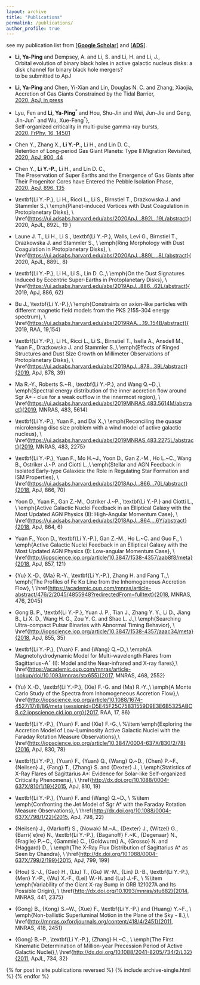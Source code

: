 ```yaml
---
layout: archive
title: "Publications"
permalink: /publications/
author_profile: true
---
```



see my publication list from [\[**Google Scholar**\]](https://scholar.google.com/citations?user=bGL6kUQAAAAJ&hl=en)
and [\[**ADS**\]](https://ui.adsabs.harvard.edu/user/libraries/PkFi6jPtRS-1GXEa9ugtGg).<br/>

* **Li, Ya-Ping** and Dempsey, A. and Li, S. and Li, H. and Li, J., <br/>
    Orbital evolution of binary black holes in active galactic nucleus disks: a disk channel for binary black hole mergers? <br/>
    to be submitted to ApJ

* **Li, Ya-Ping** and Chen, Yi-Xian and Lin, Douglas N. C. and Zhang, Xiaojia,<br/>
    Accretion of Gas Giants Constrained by the Tidal Barrier, <br/>
    [2020, ApJ, in press](https://ui.adsabs.harvard.edu/abs/2020arXiv201102869L)

* Lyu, Fen and **Li, Ya-Ping**$^*$ and Hou, Shu-Jin and Wei, Jun-Jie and
         Geng, Jin-Jun$^*$ and Wu, Xue-Feng$^*$},<br/>
    Self-organized criticality in multi-pulse gamma-ray bursts, <br/>
    [2020, FrPhy, 16, 14501](https://ui.adsabs.harvard.edu/abs/2020FrPhy..1614501L)

* Chen Y., Zhang X., **Li Y.-P.**, Li H., and Lin D. C.,<br/>
    Retention of Long-period Gas Giant Planets: Type II Migration Revisited, <br/>
    [2020, ApJ, 900, 44](https://ui.adsabs.harvard.edu/abs/2020ApJ...900...44C/abstract)
    
* Chen Y., **Li Y.-P.**, Li H., and Lin D. C.,<br/>
    The Preservation of Super Earths and the Emergence of Gas Giants after Their Progenitor Cores have Entered the Pebble Isolation Phase, <br/>
    [2020, ApJ, 896, 135](https://ui.adsabs.harvard.edu/abs/2020ApJ...896..135C/abstract)

* \textbf{Li Y.-P.}, Li H., Ricci L., Li S., Birnstiel T.,  Drazkowska J. and Stammler S.,\\
    \emph{Planet-induced Vortices with Dust Coagulation in Protoplanetary Disks}, \\
    \href{https://ui.adsabs.harvard.edu/abs/2020ApJ...892L..19L/abstract}{ 2020, ApJL, 892L, 19 }
    
* Laune J. T., Li H., Li S., \textbf{Li Y.-P.}, Walls, Levi G., Birnstiel T., Drazkowska J. and Stammler S., \\
    \emph{Ring Morphology with Dust Coagulation in Protoplanetary Disks}, \\
    \href{https://ui.adsabs.harvard.edu/abs/2020ApJ...889L...8L/abstract}{ 2020, ApJL, 889L, 8}

   

* \textbf{Li Y.-P.}, Li H., Li S., Lin D. C.,\\
    \emph{On the Dust Signatures Induced by Eccentric Super-Earths in Protoplanetary Disks}, \\
    \href{https://ui.adsabs.harvard.edu/abs/2019ApJ...886...62L/abstract}{ 2019, ApJ, 886, 62}
    
* Bu J., \textbf{Li Y.-P.},\\
    \emph{Constraints on axion-like particles with different magnetic field models from the PKS 2155-304 energy spectrum}, \\
    \href{https://ui.adsabs.harvard.edu/abs/2019RAA....19..154B/abstract}{ 2019, RAA, 19,154}

 * \textbf{Li Y.-P.}, Li H., Ricci L., Li S., Birnstiel T., Isella A., Ansdell M., Yuan F., Drazkowska J. and Stammler S.,\\
    \emph{Effects of Ringed Structures and Dust Size Growth on Millimeter Observations of Protoplanetary Disks}, \\
    \href{https://ui.adsabs.harvard.edu/abs/2019ApJ...878...39L/abstract}{2019, ApJ, 878, 39}

 * Ma R.-Y., Roberts S.~R., \textbf{Li Y.-P.}, and Wang Q.~D.,\\
    \emph{Spectral energy distribution of the inner accretion flow around Sgr A* - clue for a weak outflow in the innermost region}, \\
    \href{https://ui.adsabs.harvard.edu/abs/2019MNRAS.483.5614M/abstract}{2019, MNRAS, 483, 5614}

 * \textbf{Li Y.-P.}, Yuan F., and Dai X.,\\
    \emph{Reconciling the quasar microlensing disc size problem with a wind model of active galactic nucleus}, \\
    \href{https://ui.adsabs.harvard.edu/abs/2019MNRAS.483.2275L/abstract}{2019, MNRAS, 483, 2275}

 * \textbf{Li Y.-P.}, Yuan F., Mo H.~J., Yoon D., Gan Z.-M., Ho L.~C., Wang B., Ostriker J.~P. and Ciotti L.,\\
    \emph{Stellar and AGN Feedback in Isolated Early-type Galaxies: the Role in Regulating Star Formation and ISM Properties}, \\
    \href{https://ui.adsabs.harvard.edu/abs/2018ApJ...866...70L/abstract}{2018, ApJ, 866, 70}

 * Yoon D., Yuan F., Gan Z.-M., Ostriker J.~P., \textbf{Li Y.-P.} and Ciotti L., \\
    \emph{Active Galactic Nuclei Feedback in an Elliptical Galaxy with the Most Updated AGN Physics (II): High-Angular Momentum Case}, \\
    \href{https://ui.adsabs.harvard.edu/abs/2018ApJ...864....6Y/abstract}{2018, ApJ, 864, 6}



 * Yuan F., Yoon D., \textbf{Li Y.-P.}, Gan Z.-M., Ho L.~C. and Guo F., \\
    \emph{Active Galactic Nuclei Feedback in an Elliptical Galaxy with the Most Updated AGN Physics (I): Low-angular Momentum Case}, \\
    \href{http://iopscience.iop.org/article/10.3847/1538-4357/aab8f8/meta}{2018, ApJ, 857, 121}

 * {Yu} X.-D., {Ma} R.-Y., \textbf{Li Y.-P.}, Zhang H. and Fang T.,\\
    \emph{The Profiles of Fe K$\alpha$ Line from the Inhomogeneous Accretion Flow}, \\
    \href{https://academic.oup.com/mnras/article-abstract/476/2/2045/4855948?redirectedFrom=fulltext}{2018, MNRAS, 476, 2045}

 * Gong B. P., \textbf{Li Y.-P.}, Yuan J. P., Tian J., Zhang Y. Y., Li D., Jiang B., Li X. D., Wang H. G., Zou Y. C. and Shao L. J.,\\
    \emph{Searching Ultra-compact Pulsar Binaries with Abnormal Timing Behavior}, \\
    \href{http://iopscience.iop.org/article/10.3847/1538-4357/aaac34/meta}{2018, ApJ, 855, 35}

 * \textbf{Li Y.-P.}, {Yuan} F. and  {Wang} Q.~D.,\\
    \emph{A Magnetohydrodynamic Model for Multi-wavelength Flares from Sagittarius~A$^\star$ (I): Model and the Near-infrared and X-ray flares},\\
    \href{https://academic.oup.com/mnras/article-lookup/doi/10.1093/mnras/stx655}{2017, MNRAS, 468, 2552}

 * {Yu} X.-D., \textbf{Li Y.-P.}, {Xie} F.-G. and {Ma} R.-Y.,\\
    \emph{A Monte Carlo Study of the Spectra from Inhomogeneous Accretion Flow},\\
    \href{http://iopscience.iop.org/article/10.1088/1674-4527/17/8/86/meta;jsessionid=D5E45F25C75831559D9E3E6B5325ABC8.c2.iopscience.cld.iop.org}{2017, RAA, 17, 86}

    

  * \textbf{Li Y.-P.}, {Yuan} F. and {Xie} F.-G.,\\
    %\item
    \emph{Exploring the Accretion Model of Low-Luminosity Active Galactic Nuclei with the Faraday Rotation Measure Observations},\\
    \href{http://iopscience.iop.org/article/10.3847/0004-637X/830/2/78}{2016, ApJ, 830, 78}



 * \textbf{Li Y.-P.}, {Yuan} F., {Yuan} Q., {Wang} Q.~D.,
	{Chen} P.~F., {Neilsen} J., {Fang} T., {Zhang} S. and
	{Dexter} J., \\
    \emph{Statistics of X-Ray Flares of Sagittarius A*: Evidence for Solar-like Self-organized Criticality Phenomena}, \\
    \href{http://dx.doi.org/10.1088/0004-637X/810/1/19}{2015, ApJ, 810, 19}

* \textbf{Li Y.-P.}, {Yuan} F. and {Wang} Q.~D., \\
    %\item
    \emph{Confronting the Jet Model of Sgr A* with the Faraday Rotation Measure Observations}, \\
    \href{http://dx.doi.org/10.1088/0004-637X/798/1/22}{2015, ApJ, 798, 22}

* {Neilsen} J., {Markoff} S., {Nowak} M.~A., {Dexter} J.,
	{Witzel} G., {Barri{\`e}re} N., \textbf{Li Y.-P.}, {Baganoff} F.~K.,
	{Degenaar} N., {Fragile} P.~C., {Gammie} C., {Goldwurm} A.,
	{Grosso} N. and {Haggard} D., \\
    \emph{The X-Ray Flux Distribution of Sagittarius A* as Seen by Chandra}, \\
    \href{http://dx.doi.org/10.1088/0004-637X/799/2/199}{2015, ApJ, 799, 199}

* {Hou} S.-J., {Gao} H., {Liu} T., {Gu} W.-M.,
	{Lin} D.-B., \textbf{Li Y.-P.}, {Men} Y.-P., {Wu} X.-F.,
	{Lei} W.-H. and {Lu} J.-F., \\
    %\item
    \emph{Variability of the Giant X-ray Bump in GRB 121027A and Its Possible Origin}, \\
    \href{http://dx.doi.org/10.1093/mnras/stu682}{2014, MNRAS, 441, 2375}

* {Gong} B., {Kong} S.~W., {Xue} F., \textbf{Li Y.-P.} and
	{Huang} Y.~F., \\
    \emph{Non-ballistic Superluminal Motion in the Plane of the Sky - II.},\\
    \href{http://mnras.oxfordjournals.org/content/418/4/2451}{2011, MNRAS, 418, 2451}

* {Gong} B.~P., \textbf{Li Y.-P.}, {Zhang} H.~C., \\
    \emph{The First Kinematic Determination of Million-year Precession Period of Active Galactic Nuclei},\\
    \href{http://dx.doi.org/10.1088/2041-8205/734/2/L32}{2011, ApJL, 734, 32}
    

{% for post in site.publications reversed %}
  {% include archive-single.html %}
{% endfor %}


